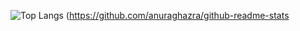 ![Top Langs](https://github-readme-stats.vercel.app/api/top-langs/?username=ainikunoame)
(https://github.com/anuraghazra/github-readme-stats
